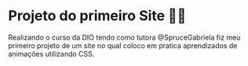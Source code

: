 # Projeto do primeiro Site 👨‍🎓

Realizando o curso da DIO tendo como tutora @SpruceGabriela fiz meu primeiro projeto de um site no qual coloco em pratica aprendizados de animações utilizando CSS.
